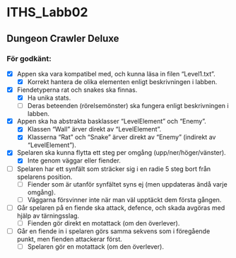 # ITHS_Labb02
## Dungeon Crawler Deluxe

### För godkänt:
- [x] Appen ska vara kompatibel med, och kunna läsa in filen “Level1.txt”.
  - [x] Korrekt hantera de olika elementen enligt beskrivningen i labben.
- [x] Fiendetyperna rat och snakes ska finnas.
  - [x] Ha unika stats.
  - [ ] Deras beteenden (rörelsemönster) ska fungera enligt beskrivningen i labben.
- [x] Appen ska ha abstrakta basklasser “LevelElement” och “Enemy”.
  - [x] Klassen “Wall” ärver direkt av “LevelElement”.
  - [x] Klasserna “Rat” och “Snake” ärver direkt av “Enemy” (indirekt av “LevelElement”).
- [x] Spelaren ska kunna flytta ett steg per omgång (upp/ner/höger/vänster).
  - [x] Inte genom väggar eller fiender.
- [ ] Spelaren har ett synfält som sträcker sig i en radie 5 steg bort från spelarens position.
  - [ ] Fiender som är utanför synfältet syns ej (men uppdateras ändå varje omgång).
  - [ ] Väggarna försvinner inte när man väl upptäckt dem första gången.
- [ ] Går spelaren på en fiende ska attack, defence, och skada avgöras med hjälp av tärningsslag.
  - [ ] Fienden gör direkt en motattack (om den överlever).
- [ ] Går en fiende in i spelaren görs samma sekvens som i föregående punkt, men fienden attackerar först.
  - [ ] Spelaren gör en motattack (om den överlever).
